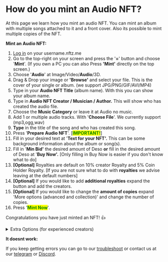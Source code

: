 # How do you mint an Audio NFT?

At this page we learn how you mint an audio NFT. You can mint an album with multiple songs attached to it and a front cover. Also its possible to mint multiple copies of the NFT.&#x20;



**Mint an Audio NFT:**

1. &#x20;[Log in](../../users-guide/welcome/how-do-you-login-to-nftz.me.md) on your username.nftz.me&#x20;
2. Go to the top-right on your screen and press the '**=**' button and choose '**Mint**'. (If you own a PC you can also Press **'Mint'** directly on the top screen.)
3. Choose '**Audio**' at Image/Video/**Audio**/3D.&#x20;
4. Drag & Drop your image or **'Browse'** and select your file. This is the cover of your single or album. (we support JPG/PNG/GIF/AVI/MP4)
5. Type in your **Audio NFT Title** (album name). With this you can show your album name. &#x20;
6. Type in **Audio NFT Creator / Musician / Author.** This will show who has created the audio file.
7. Choose the **Music Category** or leave it at Audio no music.&#x20;
8. Add 1 or multiple audio tracks. With '**Choose File**'. We currently support (mp3,ogg,wav)
9. **Type** in the title of the song and who has created this song.&#x20;
10. Press '**Prepare Audio NFT**'. \[<mark style="color:green;">**IMPORTANT!**</mark>]
11. Fill in your desired text at '**Text for your NFT'.** This can be some background information about the album or song(s).&#x20;
12. Fill in '**Min Bid'**  the desired amount of Deso **or** fill in the desired amount of Deso at '**Buy Now'.** \[Only filling in Buy Now is easier if you don't know what to do]    &#x20;
13. **\[Optional]** Royalties are default on 10% creator Royalty and 5% Coin Holder Royalty.              \[If you are not sure what to do with **royalties** we advise leaving at the default numbers]   &#x20;
14. **\[Optional]** If you would like to add **additional royalties** expand the button and add the creators.&#x20;
15. **\[Optional]** If you would like to change the **amount of copies** expand 'More options (advanced and collection)' and change the number of copies.&#x20;
16. Press '<mark style="color:green;">**Mint Now**</mark>'.



Congratulations you have just minted an NFT! :thumbsup:

<details>

<summary>Extra Options (for experienced creators)</summary>

**\[Extra 1:** [**Additional Royalties**](royalties.md)**]**

It's possible to give other creators a royalty % on each sell of a NFT. There is no maximum of creators that can be added.&#x20;

1. Choose 'Deso Wallet' or 'Creator Coin' (Deso Wallet goes straight to the wallet of the creator. If you choose Creator Coin; the royalty will be used to buy an invisible amount creator Coin of that creator. This will drive the price up of their creator coin.&#x20;
2. Choose the % you want to give. The minimum is 0.01%.
3. Choose the creator you want to give royalty and press **'Add'**

****

**\[Extra 2: More Options (advanced and collection)]**

#### _2A: NFT Category and Copies_&#x20;

* You can change the NFT Category by Pressing 'Art'. The default is Art.&#x20;
* You can change the amount of copies by pressing right of **'Copies'**. The default is '1'



_**2B**_ [_**Unlockable Content**_](how-do-add-unlockable-content-advanced.md)_****_

A. In the more options (advanced and collection) menu it's possible to set unlockable content By switching to '**Yes**'

B1. You can write a text that will be transfered with the single or serial NFT.

B2 You can also add a file or a zip. A zip file can be used if it includes multiple files or is a really large file.&#x20;

C. Press '**Add Unlockable**'.



_**2C: Add extra / collection data**_

* To know more about this feature; go directly to [Traits by Extradata](how-to-add-traits-to-your-nft-by-form-expert.md)



**\[Extra 3:** [**Image Storage**](how-to-store-an-image-on-ipfs-pinata-advanced.md)**]**&#x20;

In the begin screen of the mint page underneath 'Image Storage' it's possible to change the place where you store your image.&#x20;

Currently you can choose:

1. **'Deso'**
2. **'IPFS'**
3. **'Arweave'** (For Arweave you need a URL Link)&#x20;

</details>



**It doesnt work:**

If you keep getting errors you can go to our [troubleshoot](../../troubleshoot/troubleshoot.md) or contact us at our [telegram](https://t.me/+qdNeX8CYB\_swZTQx) or [Discord](https://discord.gg/jQ34WMMZce).&#x20;
